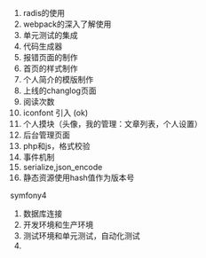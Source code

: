 1. radis的使用
2. webpack的深入了解使用
3. 单元测试的集成
4. 代码生成器
5. 报错页面的制作
6. 首页的样式制作
7. 个人简介的模版制作
8. 上线的changlog页面
10. 阅读次数
11. iconfont 引入 (ok)
12. 个人摸块（头像，我的管理：文章列表，个人设置）
13. 后台管理页面
14. php和js，格式校验
15. 事件机制
16. serialize,json_encode
17. 静态资源使用hash值作为版本号


symfony4
1. 数据库连接
2. 开发环境和生产环境
3. 测试环境和单元测试，自动化测试
4. 